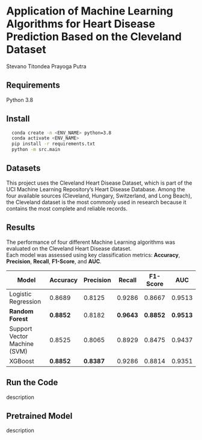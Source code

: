 
# Application of Machine Learning Algorithms for Heart Disease Prediction Based on the Cleveland Dataset

Stevano Titondea Prayoga Putra

## Requirements

Python 3.8

## Install

```bash
  conda create -n <ENV_NAME> python=3.8
  conda activate <ENV_NAME>
  pip install -r requirements.txt
  python -m src.main
```

## Datasets

This project uses the Cleveland Heart Disease Dataset, which is part of the UCI Machine Learning Repository’s Heart Disease Database.
Among the four available sources (Cleveland, Hungary, Switzerland, and Long Beach), the Cleveland dataset is the most commonly used in research because it contains the most complete and reliable records.

## Results

The performance of four different Machine Learning algorithms was evaluated on the Cleveland Heart Disease dataset.  
Each model was assessed using key classification metrics: **Accuracy**, **Precision**, **Recall**, **F1-Score**, and **AUC**.

| Model | Accuracy | Precision | Recall | F1-Score | AUC |
|--------|-----------|------------|----------|-----------|--------|
| Logistic Regression | 0.8689 | 0.8125 | 0.9286 | 0.8667 | 0.9513 |
| **Random Forest** | **0.8852** | 0.8182 | **0.9643** | **0.8852** | **0.9513** |
| Support Vector Machine (SVM) | 0.8525 | 0.8065 | 0.8929 | 0.8475 | 0.9437 |
| XGBoost | **0.8852** | **0.8387** | 0.9286 | 0.8814 | 0.9351 |

## Run the Code

description

## Pretrained Model

description

